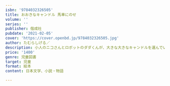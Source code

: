 ```yaml
---
isbn: '9784032326505'
title: おおきなキャンドル 馬車にのせ
volume: ''
series: ''
publisher: 偕成社
pubdate: '2021-02-05'
cover: 'https://cover.openbd.jp/9784032326505.jpg'
author: たむらしげる／
description: 小人のニコさんとロボットのダダくんが、大きな大きなキャンドルを運んでいます。パカポコ、パカポコ、馬車はどこへいくのかな？
price: '1400'
genre: 児童図書
target: 児童
format: 絵本
content: 日本文学、小説・物語

---
```

